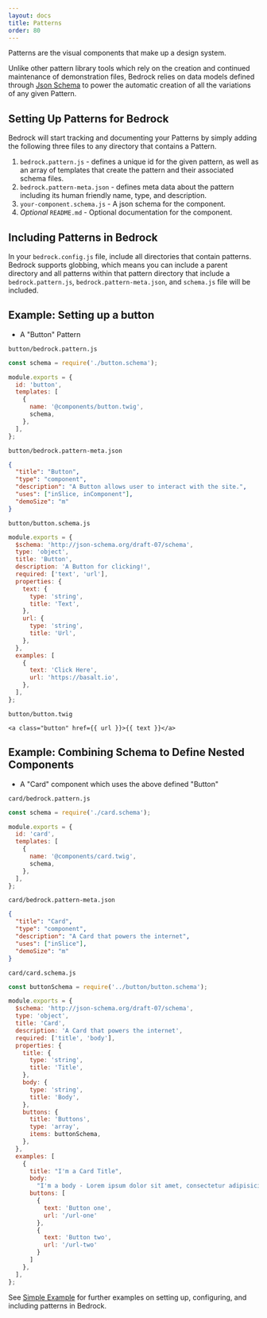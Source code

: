 ```yaml
---
layout: docs
title: Patterns
order: 80
---
```


Patterns are the visual components that make up a design system. 

Unlike other pattern library tools which rely on the creation and continued maintenance of demonstration files, Bedrock relies on data models defined through [Json Schema](https://json-schema.org/) to power the automatic creation of all the variations of any given Pattern.

## Setting Up Patterns for Bedrock

Bedrock will start tracking and documenting your Patterns by simply adding the following three files to any directory that contains a Pattern. 

1) `bedrock.pattern.js` - defines a unique id for the given pattern, as well as an array of templates that create the pattern and their associated schema files.
2) `bedrock.pattern-meta.json` - defines meta data about the pattern including its human friendly name, type, and description.
3) `your-component.schema.js` - A json schema for the component.
4) *_Optional_* `README.md` - Optional documentation for the component.

## Including Patterns in Bedrock

In your `bedrock.config.js` file, include all directories that contain patterns. Bedrock supports globbing, which means you can include a parent directory and all patterns within that pattern directory that include a `bedrock.pattern.js`, `bedrock.pattern-meta.json`, and `schema.js` file will be included.

## Example: Setting up a button

- A "Button" Pattern

`button/bedrock.pattern.js`
```javascript
const schema = require('./button.schema');

module.exports = {
  id: 'button',
  templates: [
    {
      name: '@components/button.twig',
      schema,
    },
  ],
};
```

`button/bedrock.pattern-meta.json`
```json
{
  "title": "Button",
  "type": "component",
  "description": "A Button allows user to interact with the site.",
  "uses": ["inSlice, inComponent"],
  "demoSize": "m"
}
```

`button/button.schema.js`
```javascript
module.exports = {
  $schema: 'http://json-schema.org/draft-07/schema',
  type: 'object',
  title: 'Button',
  description: 'A Button for clicking!',
  required: ['text', 'url'],
  properties: {
    text: {
      type: 'string',
      title: 'Text',
    },
    url: {
      type: 'string',
      title: 'Url',
    },
  },
  examples: [
    {
      text: 'Click Here',
      url: 'https://basalt.io',
    },
  ],
};
```

`button/button.twig`
```twig
<a class="button" href={{ url }}>{{ text }}</a>
```

## Example: Combining Schema to Define Nested Components

- A "Card" component which uses the above defined "Button"

`card/bedrock.pattern.js`
```javascript
const schema = require('./card.schema');

module.exports = {
  id: 'card',
  templates: [
    {
      name: '@components/card.twig',
      schema,
    },
  ],
};
```


`card/bedrock.pattern-meta.json`
```json
{
  "title": "Card",
  "type": "component",
  "description": "A Card that powers the internet",
  "uses": ["inSlice"],
  "demoSize": "m"
}
```

`card/card.schema.js`
```javascript
const buttonSchema = require('../button/button.schema');

module.exports = {
  $schema: 'http://json-schema.org/draft-07/schema',
  type: 'object',
  title: 'Card',
  description: 'A Card that powers the internet',
  required: ['title', 'body'],
  properties: {
    title: {
      type: 'string',
      title: 'Title',
    },
    body: {
      type: 'string',
      title: 'Body',
    },
    buttons: {
      title: 'Buttons',
      type: 'array',
      items: buttonSchema,
    },
  },
  examples: [
    {
      title: "I'm a Card Title",
      body:
        "I'm a body - Lorem ipsum dolor sit amet, consectetur adipisicing elit, sed do eiusmod tempor incididunt ut labore et dolore magna aliqua.",
      buttons: [
        {
          text: 'Button one',
          url: '/url-one'
        },
        {
          text: 'Button two',
          url: '/url-two'
        }
      ]
    },
  ],
};
```

See [Simple Example](https://github.com/basaltinc/bedrock/tree/develop/examples/simple) for further examples on setting up, configuring, and including patterns in Bedrock.
